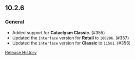 ## 10.2.6

### General

- Added support for **Cataclysm Classic**. (#355)
- Updated the `Interface` version for **Retail** to `100206`. (#357)
- Updated the `Interface` version for **Classic** to `11501`. (#356)

[Release History](https://github.com/SFX-WoW/Masque/wiki/History)
